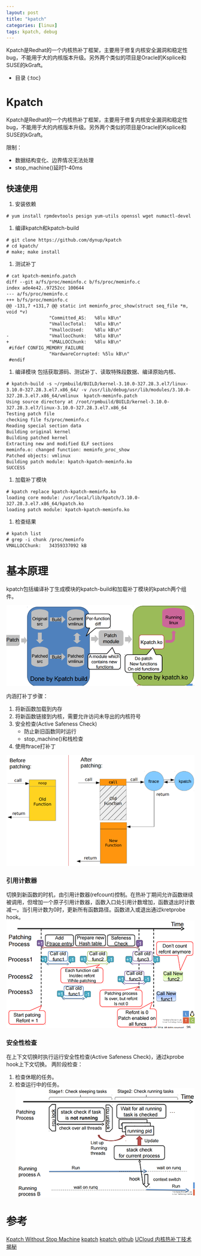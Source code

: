 ```yaml
---
layout: post
title: "kpatch" 
categories: [linux]
tags: kpatch, debug
---
```


Kpatch是Redhat的一个内核热补丁框架，主要用于修复内核安全漏洞和稳定性bug，不能用于大的内核版本升级。另外两个类似的项目是Oracle的Ksplice和SUSE的kGraft。

<!--break-->


* 目录
{:toc}





# Kpatch

Kpatch是Redhat的一个内核热补丁框架，主要用于修复内核安全漏洞和稳定性bug，不能用于大的内核版本升级。另外两个类似的项目是Oracle的Ksplice和SUSE的kGraft。

限制：
- 数据结构变化、边界情况无法处理
- stop_machine()延时1-40ms

## 快速使用

1. 安装依赖
```
# yum install rpmdevtools pesign yum-utils openssl wget numactl-devel
```

1. 编译kpatch和kpatch-build
```
# git clone https://github.com/dynup/kpatch
# cd kpatch/
# make; make install
```

1. 测试补丁
```
# cat kpatch-meminfo.patch
diff --git a/fs/proc/meminfo.c b/fs/proc/meminfo.c
index ade4e42..97252cc 100644
--- a/fs/proc/meminfo.c
+++ b/fs/proc/meminfo.c
@@ -131,7 +131,7 @@ static int meminfo_proc_show(struct seq_file *m, void *v)
                "Committed_AS:   %8lu kB\n"
                "VmallocTotal:   %8lu kB\n"
                "VmallocUsed:    %8lu kB\n"
-               "VmallocChunk:   %8lu kB\n"
+               "VMALLOCChunk:   %8lu kB\n"
 #ifdef CONFIG_MEMORY_FAILURE
                "HardwareCorrupted: %5lu kB\n"
 #endif
```

1. 编译模块
包括获取源码、测试补丁、读取特殊段数据、编译原始内核、
```
# kpatch-build -s ~/rpmbuild/BUILD/kernel-3.10.0-327.28.3.el7/linux-3.10.0-327.28.3.el7.x86_64/ -v /usr/lib/debug/usr/lib/modules/3.10.0-327.28.3.el7.x86_64/vmlinux  kpatch-meminfo.patch
Using source directory at /root/rpmbuild/BUILD/kernel-3.10.0-327.28.3.el7/linux-3.10.0-327.28.3.el7.x86_64
Testing patch file
checking file fs/proc/meminfo.c
Reading special section data
Building original kernel
Building patched kernel
Extracting new and modified ELF sections
meminfo.o: changed function: meminfo_proc_show
Patched objects: vmlinux
Building patch module: kpatch-kpatch-meminfo.ko
SUCCESS
```

1. 加载补丁模块
```
# kpatch replace kpatch-kpatch-meminfo.ko 
loading core module: /usr/local/lib/kpatch/3.10.0-327.28.3.el7.x86_64/kpatch.ko
loading patch module: kpatch-kpatch-meminfo.ko
```

1. 检查结果
```
# kpatch list
# grep -i chunk /proc/meminfo 
VMALLOCChunk:   34359337092 kB
```

# 基本原理

kpatch包括编译补丁生成模块的kpatch-build和加载补丁模块的kpatch两个组件。

![](/images/kpatch-arch.png)



内涵打补丁步骤：
1. 将新函数加载到内存
1. 将新函数链接到内核，需要允许访问未导出的内核符号
1. 安全检查(Active Safeness Check)
    - 防止新旧函数同时运行
    - stop_machine()和栈检查
1. 使用ftrace打补丁

![](/images/kpatch-ftrace.png)


### 引用计数器
切换到新函数的时机，由引用计数器(refcount)控制。在热补丁期间允许函数继续被调用，但增加一个原子引用计数器，函数入口处引用计数增加，函数退出时计数减一。当引用计数为0时，更新所有函数路径。函数进入或退出通过kretprobe hook。
![](/images/kpatch-refcount.png)


### 安全性检查
在上下文切换时执行运行安全性检查(Active Safeness Check)，通过kprobe hook上下文切换。
两阶段检查：
1. 检查休眠的任务。
2. 检查运行中的任务。
![](/images/kpatch-secure-check.png)



# 参考

[Kpatch Without Stop Machine](https://events.linuxfoundation.org/sites/events/files/slides/LinuxConNA-kpatch-without-stopmachine_fixed.pdf)
[kpatch](https://events.linuxfoundation.org/sites/events/files/slides/kpatch-linuxcon_3.pdf)
[kpatch github](https://github.com/dynup/kpatch)
[UCloud 内核热补丁技术揭秘](https://ruby-china.org/topics/20680)
